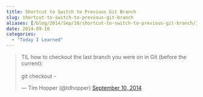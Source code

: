 ```yaml
---
title: Shortcut to Switch to Previous Git Branch
slug: shortcut-to-switch-to-previous-git-branch
aliases: [/blog/2014/Sep/10/shortcut-to-switch-to-previous-git-branch/]
date: 2014-09-10
categories:
  - "Today I Learned"
---
```



<blockquote class="twitter-tweet" data-lang="en"><p lang="en" dir="ltr">TIL how to checkout the last branch you were on in Git (before the current):<br><br>git checkout -</p>&mdash; Tim Hopper (@tdhopper) <a href="https://twitter.com/tdhopper/status/509767391103172608">September 10, 2014</a></blockquote>
<script async src="//platform.twitter.com/widgets.js" charset="utf-8"></script>